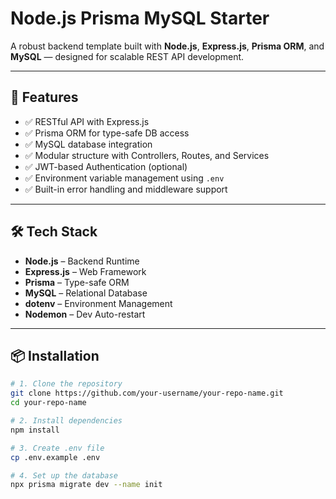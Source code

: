# Node.js Prisma MySQL Starter

A robust backend template built with **Node.js**, **Express.js**, **Prisma ORM**, and **MySQL** — designed for scalable REST API development.

---

## 🚀 Features

- ✅ RESTful API with Express.js
- ✅ Prisma ORM for type-safe DB access
- ✅ MySQL database integration
- ✅ Modular structure with Controllers, Routes, and Services
- ✅ JWT-based Authentication (optional)
- ✅ Environment variable management using `.env`
- ✅ Built-in error handling and middleware support

---

## 🛠️ Tech Stack

- **Node.js** – Backend Runtime
- **Express.js** – Web Framework
- **Prisma** – Type-safe ORM
- **MySQL** – Relational Database
- **dotenv** – Environment Management
- **Nodemon** – Dev Auto-restart

---

## 📦 Installation

```bash
# 1. Clone the repository
git clone https://github.com/your-username/your-repo-name.git
cd your-repo-name

# 2. Install dependencies
npm install

# 3. Create .env file
cp .env.example .env

# 4. Set up the database
npx prisma migrate dev --name init

